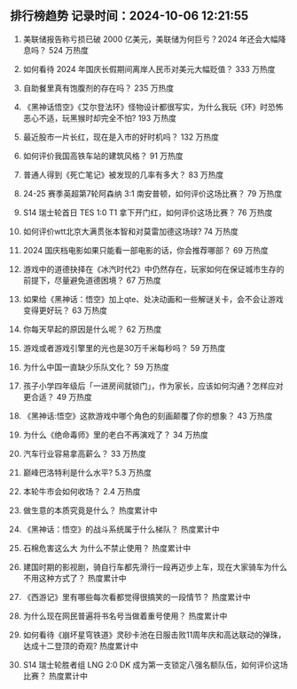 
## 排行榜趋势 记录时间：2024-10-06 12:21:55
  
  1. 美联储报告称亏损已破 2000 亿美元，美联储为何巨亏？2024 年还会大幅降息吗？ 524 万热度
    
  2. 如何看待 2024 年国庆长假期间离岸人民币对美元大幅贬值？ 333 万热度
    
  3. 自助餐里真有饱腹剂的存在吗？ 235 万热度
    
  4. 《黑神话悟空》《艾尔登法环》怪物设计都很写实，为什么我玩《环》时恐怖恶心不适，玩黑猴时却完全不怕? 193 万热度
    
  5. 最近股市一片长红，现在是入市的好时机吗？ 132 万热度
    
  6. 如何评价我国高铁车站的建筑风格？ 91 万热度
    
  7. 普通人得到《死亡笔记》被发现的几率有多大？ 83 万热度
    
  8. 24-25 赛季英超第7轮阿森纳 3:1 南安普顿，如何评价这场比赛？ 79 万热度
    
  9. S14 瑞士轮首日 TES 1:0 T1 拿下开门红，如何评价这场比赛？ 76 万热度
    
  10. 如何评价wtt北京大满贯张本智和对莫雷加德这场球? 74 万热度
    
  11. 2024 国庆档电影如果只能看一部电影的话，你会推荐哪部？ 69 万热度
    
  12. 游戏中的道德抉择在《冰汽时代2》中仍然存在，玩家如何在保证城市生存的前提下，尽量避免道德困境？ 67 万热度
    
  13. 如果给《黑神话：悟空》加上qte、处决动画和一些解谜关卡，会不会让游戏变得更好玩？ 63 万热度
    
  14. 你每天早起的原因是什么呢？ 62 万热度
    
  15. 游戏或者游戏引擎里的光也是30万千米每秒吗？ 59 万热度
    
  16. 为什么中国一直缺少乐队文化？ 59 万热度
    
  17. 孩子小学四年级后「一进房间就锁门」，作为家长，应该如何沟通？怎样应对更合适？ 49 万热度
    
  18. 《黑神话:悟空》这款游戏中哪个角色的刻画颠覆了你的想象？ 43 万热度
    
  19. 为什么《绝命毒师》里的老白不再演戏了？ 34 万热度
    
  20. 汽车行业容易拿高薪么？ 33 万热度
    
  21. 巅峰巴洛特利是什么水平? 5.3 万热度
    
  22. 本轮牛市会如何收场？ 2.4 万热度
    
  23. 做生意的本质究竟是什么？ 热度累计中
    
  24. 《黑神话：悟空》的战斗系统属于什么梯队？ 热度累计中
    
  25. 石棉危害这么大 为什么不禁止使用？ 热度累计中
    
  26. 建国时期的影视剧，骑自行车都先滑行一段再迈步上车，现在大家骑车为什么不用这种方式了？ 热度累计中
    
  27. 《西游记》里有哪些每次看都觉得很搞笑的一段情节？ 热度累计中
    
  28. 为什么现在网民普遍将书名号当做着重号使用？ 热度累计中
    
  29. 如何看待《崩坏星穹铁道》灵砂卡池在日服击败11周年庆和高达联动的弹珠，达成十二登顶的奇观? 热度累计中
    
  30. S14 瑞士轮胜者组 LNG 2:0 DK 成为第一支锁定八强名额队伍，如何评价这场比赛？ 热度累计中
    